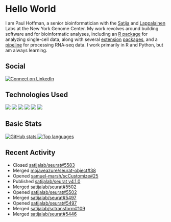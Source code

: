 
<!-- README.md is generated from README.Rmd. Please edit that file -->

# Hello World

I am Paul Hoffman, a senior bioinformatician with the
[Satija](https://satijalab.org) and [Lappalainen](https://tllab.org)
Labs at the New York Genome Center. My work revolves around building
software and for bioinformatic analyses, including an [R
package](https://github.com/satijalab/seurat) for analyzing single-cell
data, along with several
[extension](https://github.com/satijalab/seurat-data)
[packages](https://github.com/mojaveazure/seurat-disk), and a
[pipeline](https://github.com/LappalainenLab/RNApipeline) for processing
RNA-seq data. I work primarily in R and Python, but am always learning.

## Social

<!-- badges: start -->

[![Connect on
LinkedIn](https://img.shields.io/badge/--linkedin?label=LinkedIn&logo=LinkedIn&style=social)](https://www.linkedin.com/in/pauljhoffman)

<!-- badges: end -->

## Technologies Used

<!-- badges: start -->

![](https://img.shields.io/badge/r-%23276DC3.svg?&logo=r&logoColor=white)
![](https://img.shields.io/badge/python%20-%2314354C.svg?&logo=python&logoColor=white)
![](https://img.shields.io/badge/markdown-%23000000.svg?&logo=markdown&logoColor=white)
![](https://img.shields.io/badge/git%20-%23F05033.svg?&logo=git&logoColor=white)
![](https://img.shields.io/badge/github%20-%23121011.svg?&logo=github&logoColor=white)
![](https://img.shields.io/badge/docker%20-%230db7ed.svg?&logo=docker&logoColor=white)
<!-- ![](https://img.shields.io/badge/Google%20Cloud%20-%234285F4.svg?&logo=google-cloud&logoColor=white) -->
<!-- badges: end -->

## Basic Stats

<a href="https://github.com/anuraghazra/github-readme-stats">
<img align="center" src="https://github-readme-stats.vercel.app/api?username=mojaveazure&count_private=true&show_icons=true" alt="GitHub stats" />
</a> <a href="https://github.com/anuraghazra/github-readme-stats">
<img align="center" src="https://github-readme-stats.vercel.app/api/top-langs?username=mojaveazure&layout=compact" alt= "Top languages" />
</a>

## Recent Activity

  - Closed
    [satijalab/seurat\#5583](https://github.com/satijalab/seurat/issues/5583)
  - Merged
    [mojaveazure/seurat-object\#38](https://github.com/mojaveazure/seurat-object/pull/38)
  - Opened
    [samuel-marsh/scCustomize\#25](https://github.com/samuel-marsh/scCustomize/pull/25)
  - Published [satijalab/seurat
    v4.1.0](https://github.com/satijalab/seurat/releases/tag/v4.1.0)
  - Merged
    [satijalab/seurat\#5502](https://github.com/satijalab/seurat/pull/5502)
  - Opened
    [satijalab/seurat\#5502](https://github.com/satijalab/seurat/pull/5502)
  - Merged
    [satijalab/seurat\#5497](https://github.com/satijalab/seurat/pull/5497)
  - Opened
    [satijalab/seurat\#5497](https://github.com/satijalab/seurat/pull/5497)
  - Merged
    [satijalab/sctransform\#109](https://github.com/satijalab/sctransform/pull/109)
  - Merged
    [satijalab/seurat\#5446](https://github.com/satijalab/seurat/pull/5446)
